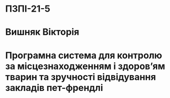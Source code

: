 # ПЗПІ-21-5
# Вишняк Вікторія
# Програмна система для контролю за місцезнаходженням і здоров’ям тварин та зручності відвідування закладів пет-френдлі
